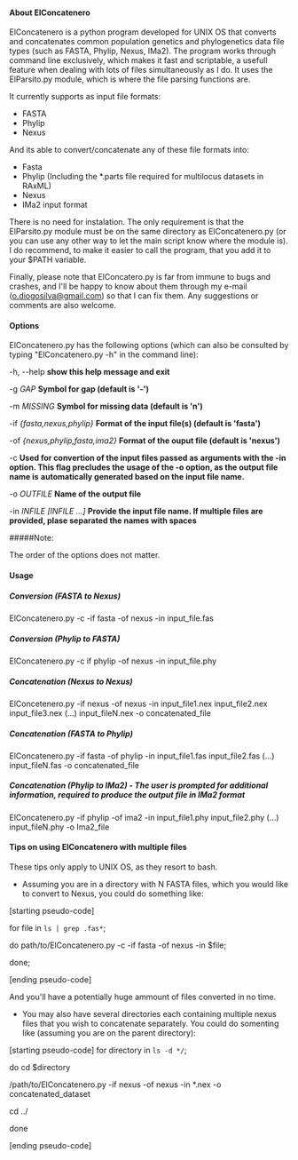 #### About ElConcatenero

ElConcatenero is a python program developed for UNIX OS that converts and concatenates common population genetics and phylogenetics data file types (such as FASTA, Phylip, Nexus, IMa2). The program works through command line exclusively, which makes it fast and scriptable, a usefull feature when dealing with lots of files simultaneously as I do. It uses the ElParsito.py module, which is where the file parsing functions are.

It currently supports as input file formats:

- FASTA
- Phylip
- Nexus

And its able to convert/concatenate any of these file formats into:

- Fasta
- Phylip (Including the *.parts file required for multilocus datasets in RAxML)
- Nexus
- IMa2 input format

There is no need for instalation. The only requirement is that the ElParsito.py module must be on the same directory as ElConcatenero.py (or you can use any other way to let the main script know where the module is). I do recommend, to make it easier to call the program, that you add it to your $PATH variable. 

Finally, please note that ElConcatero.py is far from immune to bugs and crashes, and I'll be happy to know about them through my e-mail (o.diogosilva@gmail.com) so that I can fix them. Any suggestions or comments are also welcome.

#### Options

ElConcatenero.py has the following options (which can also be consulted by typing "ElConcatenero.py -h" in the command line):

  -h, --help					**show this help message and exit**
 
  -g *GAP*						**Symbol for gap (default is '-')**
  
  -m *MISSING*					**Symbol for missing data (default is 'n')**
  
  -if *{fasta,nexus,phylip}*		**Format of the input file(s) (default is 'fasta')**
                        
  -of *{nexus,phylip,fasta,ima2}*	**Format of the ouput file (default is 'nexus')**
                        
  -c                    		**Used for convertion of the input files passed as**
								**arguments with the -in option. This flag precludes the**
								**usage of the -o option, as the output file name is**
								**automatically generated based on the input file name.**
                        
  -o *OUTFILE*            		**Name of the output file**
  
  -in *INFILE [INFILE ...]*		**Provide the input file name. If multiple files are**
								**provided, plase separated the names with spaces**
								
#####Note:

The order of the options does not matter.
								
#### Usage

##### Conversion (FASTA to Nexus)

ElConcatenero.py -c -if fasta -of nexus -in input_file.fas

##### Conversion (Phylip to FASTA)

ElConcatenero.py -c if phylip -of nexus -in input_file.phy

##### Concatenation (Nexus to Nexus)

ElConcetenero.py -if nexus -of nexus -in input_file1.nex input_file2.nex input_file3.nex (...) input_fileN.nex -o concatenated_file

##### Concatenation (FASTA to Phylip)

ElConcatenero.py -if fasta -of phylip -in input_file1.fas input_file2.fas (...) input_fileN.fas -o concatenated_file

##### Concatenation (Phylip to IMa2) - The user is prompted for additional information, required to produce the output file in IMa2 format

ElConcatenero.py -if phylip -of ima2 -in input_file1.phy input_file2.phy (...) input_fileN.phy -o Ima2_file

#### Tips on using ElConcatenero with multiple files

These tips only apply to UNIX OS, as they resort to bash.

- Assuming you are in a directory with N FASTA files, which you would like to convert to Nexus, you could do something like:

[starting pseudo-code]

for file in `ls | grep .fas*`;

 do path/to/ElConcatenero.py -c -if fasta -of nexus -in $file;
 
done;

[ending pseudo-code]

And you'll have a potentially huge ammount of files converted in no time.

- You may also have several directories each containing multiple nexus files that you wish to concatenate separately. You could do somenting like (assuming you are on the parent directory):

[starting pseudo-code]
for directory in `ls -d */`;

 do cd $directory
 
 /path/to/ElConcatenero.py -if nexus -of nexus -in *.nex -o concatenated_dataset
 
 cd ../
 
done

[ending pseudo-code]
